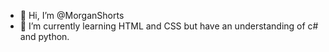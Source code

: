- 👋 Hi, I’m @MorganShorts
- 🌱 I’m currently learning HTML and CSS but have an understanding of c# and python.

<!---
MorganShorts/MorganShorts is a ✨ special ✨ repository because its `README.md` (this file) appears on your GitHub profile.
You can click the Preview link to take a look at your changes.
--->
